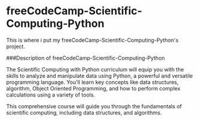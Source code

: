 # freeCodeCamp-Scientific-Computing-Python
This is where i put my freeCodeCamp-Scientific-Computing-Python's project.

###Description of freeCodeCamp-Scientific-Computing-Python

The Scientific Computing with Python curriculum will equip you with the skills to analyze and manipulate data using Python, a powerful and versatile programming language. You'll learn key concepts like data structures, algorithm, Object Oriented Programming, and how to perform complex calculations using a variety of tools.

This comprehensive course will guide you through the fundamentals of scientific computing, including data structures, and algorithms.
